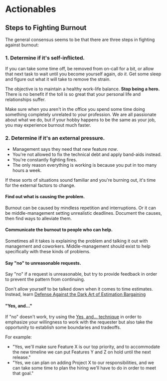 Actionables
===========

Steps to Fighting Burnout
-------------------------

The general consensus seems to be that there are three steps in fighting
against burnout:

### 1. Determine if it's self-inflicted.

If you can take some time off, be removed from on-call for a bit, or allow that next task to wait until you become yourself again, *do it*. Get some sleep and figure out what it will take to remove the strain.

The objective is to maintain a healthy work-life balance. **Stop being a hero.** There is no benefit if the toll is so great that your personal life and relationships suffer.

Make sure when you aren't in the office you spend some time doing something completely unrelated to your profession. We are all passionate about what we do, but if your hobby happens to be the same as your job, you may experience burnout much faster.

### 2. Determine if it's an external pressure.

- Management says they need that new feature *now*.
- You're not allowed to fix the technical debt and apply band-aids instead.
- You're constantly fighting fires.
- The only reason everything is working is because you put in too many hours a week.

If these sorts of situations sound familiar and you're burning out, it's time for the external factors to change.

#### Find out what is causing the problem.

Burnout can be caused by mindless repetition and interruptions. Or it can be middle-management setting unrealistic deadlines. Document the causes, then find ways to alleviate them.

#### Communicate the burnout to people who can help.

Sometimes all it takes is explaining the problem and talking it out with management and coworkers. Middle-management should exist to help specifically with these kinds of problems.

#### Say "no" to unreasonable requests.

Say "no" if a request is unreasonable, but try to provide feedback in order to prevent the pattern from continuing.

Don't allow yourself to be talked down when it comes to time estimates. Instead, learn [Defense Against the Dark Art of Estimation Bargaining][1]

#### "Yes, and..."

If "no" doesn't work, try using the [Yes, and... technique][2] in order to emphasize your willingness to work with the requester but also take the opportunity to establish some boundaries and tradeoffs.

For example:

- "Yes, we'll make sure Feature X is our top priority, and to accommodate the new timeline we can put Features Y and Z on hold until the next release."
- "Yes, we can plan on adding Project X to our responsibilities, and we can take some time to plan the hiring we'll have to do in order to meet that goal."

[1]: http://www.liquidplanner.com/blog/defense-dark-art-estimation-bargaining
[2]: http://www.huffingtonpost.com/liz-orsquo/cant-say-no-say-yes-instead_b_4583052.html